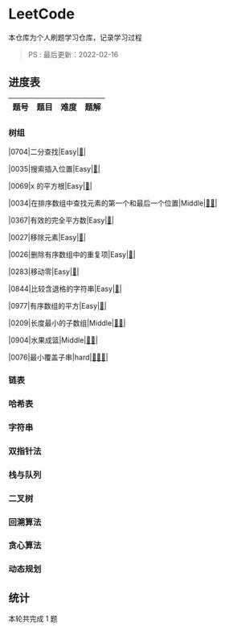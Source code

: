 # LeetCode

本仓库为个人刷题学习仓库，记录学习过程
> PS : 最后更新：2022-02-16

## 进度表

|题号|题目|难度|题解|
|:-:|----|----|:-:|

### 树组

|0704|二分查找|Easy|[🎉](https://github.com/huanghuiqiang/Algorithm/blob/main/TS/0704E-BinarySearch.ts)|

|0035|搜索插入位置|Easy|[🎉](https://github.com/huanghuiqiang/Algorithm/blob/main/TS/0035E-SearchInsertPosition.ts)|

|0069|x 的平方根|Easy|[🎉](https://github.com/huanghuiqiang/Algorithm/blob/main/TS/0069E-Sqrt(x).ts)|

|0034|在排序数组中查找元素的第一个和最后一个位置|Middle|[🎉🎉](https://github.com/huanghuiqiang/Algorithm/blob/main/TS/0034M-Find-First-and-Last-Position-of-Element-in-Sorted-Array.ts)|

|0367|有效的完全平方数|Easy|[🎉](https://github.com/huanghuiqiang/Algorithm/blob/main/TS/0367M-ValidPerfectSquare.ts)|

|0027|移除元素|Easy|[🎉](https://github.com/huanghuiqiang/Algorithm/blob/main/TS/0027-removeElement.ts)|

|0026|删除有序数组中的重复项|Easy|[🎉](https://github.com/huanghuiqiang/Algorithm/blob/main/TS/0026-removeDuplicates.ts)|

|0283|移动零|Easy|[🎉](https://github.com/huanghuiqiang/Algorithm/blob/main/TS/0283-moveZeroes.ts)|

|0844|比较含退格的字符串|Easy|[🎉](https://github.com/huanghuiqiang/Algorithm/blob/main/TS/0844-backspaceCompare.ts)|

|0977|有序数组的平方|Easy|[🎉](https://github.com/huanghuiqiang/Algorithm/blob/main/TS/0977-sortedSquares.ts)|

|0209|长度最小的子数组|Middle|[🎉🎉](https://github.com/huanghuiqiang/Algorithm/blob/main/TS/0209-minSubArrayLen.ts)|

|0904|水果成篮|Middle|[🎉🎉](https://github.com/huanghuiqiang/Algorithm/blob/main/TS/0904-totalFruit.ts)|

|0076|最小覆盖子串|hard|[🎉🎉🎉](https://github.com/huanghuiqiang/Algorithm/blob/main/TS/0076-minWindow.ts)|

### 链表

### 哈希表

### 字符串

### 双指针法

### 栈与队列

### 二叉树

### 回溯算法

### 贪心算法

### 动态规划

## 统计

本轮共完成 1 题
